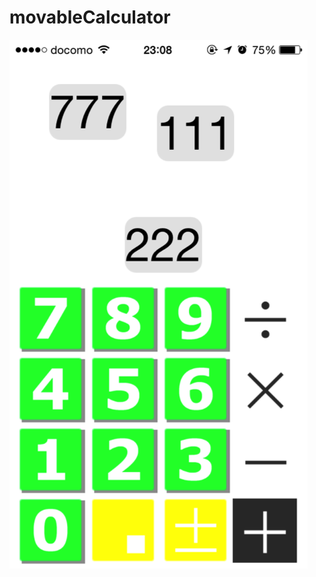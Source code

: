 movableCalculator
=================
<a target="_blank"
    href="img/movablecalculater.png">
    <img style="max-width:100%;" alt="my image"
        src="img/movablecalculater.png">
</a>
